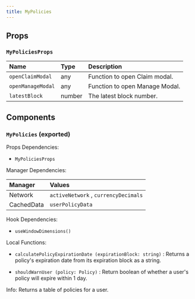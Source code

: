 ```yaml
---
title: MyPolicies
---
```


## Props

### `MyPoliciesProps`

| Name | Type | Description                                                          |
| :--- | :--- | :------------------------------------------------------------------- |
| `openClaimModal` | any | Function to open Claim modal.
| `openManageModal` | any | Function to open Manage Modal.
| `latestBlock` | number | The latest block number.

## Components

### `MyPolicies` (exported)

Props Dependencies:

- `MyPoliciesProps`

Manager Dependencies:

| Manager | Values                                                          |
| :--- | :------------------------------------------------------------------- |
| Network | `activeNetwork` , `currencyDecimals`
| CachedData | `userPolicyData`

Hook Dependencies:

- `useWindowDimensions()`

Local Functions:
- `calculatePolicyExpirationDate (expirationBlock: string)` : Returns a policy's expiration date from its expiration block as a string.

- `shouldWarnUser (policy: Policy)` : Return boolean of whether a user's policy will expire within 1 day.

Info: Returns a table of policies for a user.